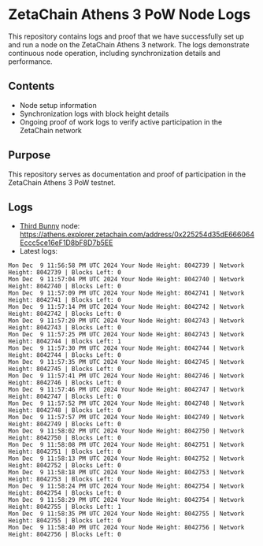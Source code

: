 # ZetaChain Athens 3 PoW Node Logs
This repository contains logs and proof that we have successfully set up and run a node on the ZetaChain Athens 3 network. The logs demonstrate continuous node operation, including synchronization details and performance.

## Contents
- Node setup information
- Synchronization logs with block height details
- Ongoing proof of work logs to verify active participation in the ZetaChain network

## Purpose
This repository serves as documentation and proof of participation in the ZetaChain Athens 3 PoW testnet.

## Logs

- [Third Bunny](https://thirdbunny.xyz/) node: https://athens.explorer.zetachain.com/address/0x225254d35dE666064Eccc5ce16eF1D8bF8D7b5EE
- Latest logs:
```
Mon Dec  9 11:56:58 PM UTC 2024 Your Node Height: 8042739 | Network Height: 8042739 | Blocks Left: 0
Mon Dec  9 11:57:04 PM UTC 2024 Your Node Height: 8042740 | Network Height: 8042740 | Blocks Left: 0
Mon Dec  9 11:57:09 PM UTC 2024 Your Node Height: 8042741 | Network Height: 8042741 | Blocks Left: 0
Mon Dec  9 11:57:14 PM UTC 2024 Your Node Height: 8042742 | Network Height: 8042742 | Blocks Left: 0
Mon Dec  9 11:57:20 PM UTC 2024 Your Node Height: 8042743 | Network Height: 8042743 | Blocks Left: 0
Mon Dec  9 11:57:25 PM UTC 2024 Your Node Height: 8042743 | Network Height: 8042744 | Blocks Left: 1
Mon Dec  9 11:57:30 PM UTC 2024 Your Node Height: 8042744 | Network Height: 8042744 | Blocks Left: 0
Mon Dec  9 11:57:35 PM UTC 2024 Your Node Height: 8042745 | Network Height: 8042745 | Blocks Left: 0
Mon Dec  9 11:57:41 PM UTC 2024 Your Node Height: 8042746 | Network Height: 8042746 | Blocks Left: 0
Mon Dec  9 11:57:46 PM UTC 2024 Your Node Height: 8042747 | Network Height: 8042747 | Blocks Left: 0
Mon Dec  9 11:57:52 PM UTC 2024 Your Node Height: 8042748 | Network Height: 8042748 | Blocks Left: 0
Mon Dec  9 11:57:57 PM UTC 2024 Your Node Height: 8042749 | Network Height: 8042749 | Blocks Left: 0
Mon Dec  9 11:58:02 PM UTC 2024 Your Node Height: 8042750 | Network Height: 8042750 | Blocks Left: 0
Mon Dec  9 11:58:08 PM UTC 2024 Your Node Height: 8042751 | Network Height: 8042751 | Blocks Left: 0
Mon Dec  9 11:58:13 PM UTC 2024 Your Node Height: 8042752 | Network Height: 8042752 | Blocks Left: 0
Mon Dec  9 11:58:18 PM UTC 2024 Your Node Height: 8042753 | Network Height: 8042753 | Blocks Left: 0
Mon Dec  9 11:58:24 PM UTC 2024 Your Node Height: 8042754 | Network Height: 8042754 | Blocks Left: 0
Mon Dec  9 11:58:29 PM UTC 2024 Your Node Height: 8042754 | Network Height: 8042755 | Blocks Left: 1
Mon Dec  9 11:58:35 PM UTC 2024 Your Node Height: 8042755 | Network Height: 8042755 | Blocks Left: 0
Mon Dec  9 11:58:40 PM UTC 2024 Your Node Height: 8042756 | Network Height: 8042756 | Blocks Left: 0
```

